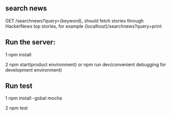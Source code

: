 ## search news
 <p> GET /searchnews?query={keyword}, should fetch stories through HackerNews top stories, for example {localhost}/searchnews?query=print
 
## Run the server:
<p>1 npm install
<p>2 npm start(product environment) or npm run dev(convenient debugging for development environment)
 
## Run test
<p> 1 npm install -gobal mocha
<p> 2 npm test
